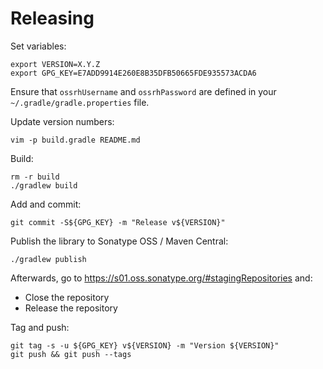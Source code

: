# Releasing

Set variables:

    export VERSION=X.Y.Z
    export GPG_KEY=E7ADD9914E260E8B35DFB50665FDE935573ACDA6

Ensure that `ossrhUsername` and `ossrhPassword` are defined in your
`~/.gradle/gradle.properties` file.

Update version numbers:

    vim -p build.gradle README.md

Build:

    rm -r build
    ./gradlew build

Add and commit:

    git commit -S${GPG_KEY} -m "Release v${VERSION}"

Publish the library to Sonatype OSS / Maven Central:

    ./gradlew publish

Afterwards, go to https://s01.oss.sonatype.org/#stagingRepositories and:

- Close the repository
- Release the repository

Tag and push:

    git tag -s -u ${GPG_KEY} v${VERSION} -m "Version ${VERSION}"
    git push && git push --tags

